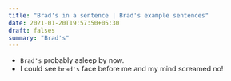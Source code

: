 ```yaml
---
title: "Brad's in a sentence | Brad's example sentences"
date: 2021-01-20T19:57:50+05:30
draft: falses
summary: "Brad's"
---
```

- `Brad's` probably asleep by now.
- I could see `brad's` face before me and my mind screamed no!
                 
